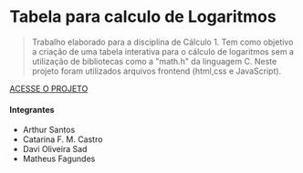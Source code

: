 # Tabela para calculo de Logaritmos

>Trabalho elaborado para a disciplina de Cálculo 1. Tem como objetivo a criação de uma tabela interativa para o cálculo de logaritmos sem a utilização de bibliotecas como a "math.h" da linguagem C. Neste projeto foram utilizados arquivos frontend (html,css e JavaScript).

[ACESSE O PROJETO](https://tupacao.github.io/Calc_Logaritmo/)

#### Integrantes

* Arthur Santos
* Catarina F. M. Castro
* Davi Oliveira Sad
* Matheus Fagundes
